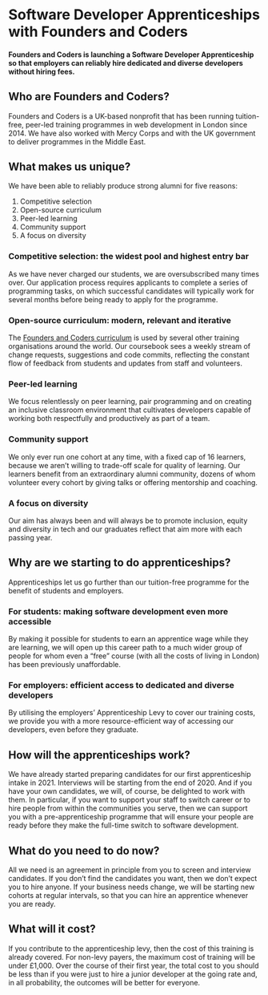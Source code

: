 # Software Developer Apprenticeships with Founders and Coders

#### Founders and Coders is launching a Software Developer Apprenticeship so that employers can reliably hire dedicated and diverse developers without hiring fees.

## Who are Founders and Coders?
Founders and Coders is a UK-based nonprofit that has been running tuition-free, peer-led training programmes in web development in London since 2014. We have also worked with Mercy Corps and with the UK government to deliver programmes in the Middle East.

## What makes us unique?
We have been able to reliably produce strong alumni for five reasons:
1. Competitive selection
2. Open-source curriculum
3. Peer-led learning
4. Community support
5. A focus on diversity


### Competitive selection: the widest pool and highest entry bar
As we have never charged our students, we are oversubscribed many times over. Our application process requires applicants to complete a series of programming tasks, on which successful candidates will typically work for several months before being ready to apply for the programme.

### Open-source curriculum: modern, relevant and iterative
The [Founders and Coders curriculum](https://founders-and-coders.gitbook.io/coursebook/) is used by several other training organisations around the world. Our coursebook sees a weekly stream of change requests, suggestions and code commits, reflecting the constant flow of feedback from students and updates from staff and volunteers.

### Peer-led learning
We focus relentlessly on peer learning, pair programming and on creating an inclusive classroom environment that cultivates developers capable of working both respectfully and productively as part of a team.

### Community support
We only ever run one cohort at any time, with a fixed cap of 16 learners, because we aren’t willing to trade-off scale for quality of learning. Our learners benefit from an extraordinary alumni community, dozens of whom volunteer every cohort by giving talks or offering mentorship and coaching. 

### A focus on diversity
Our aim has always been and will always be to promote inclusion, equity and diversity in tech and our graduates reflect that aim more with each passing year.

## Why are we starting to do apprenticeships?
Apprenticeships let us go further than our tuition-free programme for the benefit of students and employers.

### For students: making software development even more accessible
By making it possible for students to earn an apprentice wage while they are learning, we will open up this career path to a much wider group of people for whom even a “free” course (with all the costs of living in London) has been previously unaffordable.

### For employers: efficient access to dedicated and diverse developers
By utilising the employers’ Apprenticeship Levy to cover our training costs, we provide you with a more resource-efficient way of accessing our developers, even before they graduate. 

## How will the apprenticeships work?
We have already started preparing candidates for our first apprenticeship intake in 2021. Interviews will be starting from the end of 2020. And if you have your own candidates, we will, of course, be delighted to work with them. In particular, if you want to support your staff to switch career or to hire people from within the communities you serve, then we can support you with a pre-apprenticeship programme that will ensure your people are ready before they make the full-time switch to software development. 

## What do you need to do now?
All we need is an agreement in principle from you to screen and interview candidates. If you don’t find the candidates you want, then we don’t expect you to hire anyone. If your business needs change, we will be starting new cohorts at regular intervals, so that you can hire an apprentice whenever you are ready. 

## What will it cost?
If you contribute to the apprenticeship levy, then the cost of this training is already covered. For non-levy payers, the maximum cost of training will be under £1,000. Over the course of their first year, the total cost to you should be less than if you were just to hire a junior developer at the going rate and, in all probability, the outcomes will be better for everyone. 
